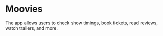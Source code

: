 # Moovies

The app allows users to check show timings, book tickets, read reviews, watch trailers, and more.
